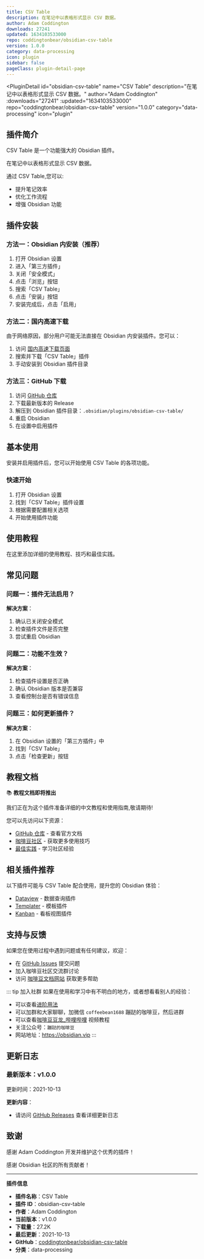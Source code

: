 ```yaml
---
title: CSV Table
description: 在笔记中以表格形式显示 CSV 数据。
author: Adam Coddington
downloads: 27241
updated: 1634103533000
repo: coddingtonbear/obsidian-csv-table
version: 1.0.0
category: data-processing
icon: plugin
sidebar: false
pageClass: plugin-detail-page
---
```


<PluginDetail
  id="obsidian-csv-table"
  name="CSV Table"
  description="在笔记中以表格形式显示 CSV 数据。"
  author="Adam Coddington"
  :downloads="27241"
  :updated="1634103533000"
  repo="coddingtonbear/obsidian-csv-table"
  version="1.0.0"
  category="data-processing"
  icon="plugin"
>

<!-- AUTO_GENERATED_START -->
## 插件简介

CSV Table 是一个功能强大的 Obsidian 插件。

在笔记中以表格形式显示 CSV 数据。

通过 CSV Table,您可以:

- 提升笔记效率
- 优化工作流程
- 增强 Obsidian 功能

<!-- AUTO_GENERATED_END -->

<!-- AUTO_GENERATED_START -->
## 插件安装

### 方法一：Obsidian 内安装（推荐）

1. 打开 Obsidian 设置
2. 进入「第三方插件」
3. 关闭「安全模式」
4. 点击「浏览」按钮
5. 搜索「CSV Table」
6. 点击「安装」按钮
7. 安装完成后，点击「启用」

### 方法二：国内高速下载

由于网络原因，部分用户可能无法直接在 Obsidian 内安装插件。您可以：

1. 访问 [国内高速下载页面](/zh/documentation/obsidian-plugins-download.html)
2. 搜索并下载「CSV Table」插件
3. 手动安装到 Obsidian 插件目录

### 方法三：GitHub 下载

1. 访问 [GitHub 仓库](https://github.com/coddingtonbear/obsidian-csv-table)
2. 下载最新版本的 Release
3. 解压到 Obsidian 插件目录：`.obsidian/plugins/obsidian-csv-table/`
4. 重启 Obsidian
5. 在设置中启用插件

## 基本使用

安装并启用插件后，您可以开始使用 CSV Table 的各项功能。

### 快速开始

1. 打开 Obsidian 设置
2. 找到「CSV Table」插件设置
3. 根据需要配置相关选项
4. 开始使用插件功能

<!-- AUTO_GENERATED_END -->

<!-- CUSTOM_CONTENT_START:tutorial -->
## 使用教程

在这里添加详细的使用教程、技巧和最佳实践。

<!-- CUSTOM_CONTENT_END:tutorial -->

<!-- SHARED_CONTENT_START -->
## 常见问题

### 问题一：插件无法启用？

**解决方案**：
1. 确认已关闭安全模式
2. 检查插件文件是否完整
3. 尝试重启 Obsidian

### 问题二：功能不生效？

**解决方案**：
1. 检查插件设置是否正确
2. 确认 Obsidian 版本是否兼容
3. 查看控制台是否有错误信息

### 问题三：如何更新插件？

**解决方案**：
1. 在 Obsidian 设置的「第三方插件」中
2. 找到「CSV Table」
3. 点击「检查更新」按钮

## 教程文档

📚 **教程文档即将推出**

我们正在为这个插件准备详细的中文教程和使用指南,敬请期待!

您可以先访问以下资源：
- [GitHub 仓库](https://github.com/coddingtonbear/obsidian-csv-table) - 查看官方文档
- [咖啡豆社区](/zh/bases/) - 获取更多使用技巧
- [最佳实践](/zh/best-practices/) - 学习社区经验

## 相关插件推荐

以下插件可能与 CSV Table 配合使用，提升您的 Obsidian 体验：

- [Dataview](/zh/plugins/dataview.html) - 数据查询插件
- [Templater](/zh/plugins/templater-obsidian.html) - 模板插件
- [Kanban](/zh/plugins/obsidian-kanban.html) - 看板视图插件

## 支持与反馈

如果您在使用过程中遇到问题或有任何建议，欢迎：

- 在 [GitHub Issues](https://github.com/coddingtonbear/obsidian-csv-table/issues) 提交问题
- 加入咖啡豆社区交流群讨论
- 访问 [咖啡豆文档网站](https://obsidian.vip) 获取更多帮助

::: tip 加入社群
如果在使用和学习中有不明白的地方，或者想看看别人的经验：
- 可以查看[进阶用法](/zh/advanced)
- 可以加群和大家聊聊，加微信 `coffeebean1688` 蹦跶的咖啡豆，然后进群
- 可以查看[咖啡豆豆龙_哔哩哔哩](https://space.bilibili.com/618777356) 视频教程
- 关注公众号：`蹦跶的咖啡豆`
- 网站地址：https://obsidian.vip
:::
<!-- SHARED_CONTENT_END -->

<!-- AUTO_GENERATED_START -->
## 更新日志

### 最新版本：v1.0.0

更新时间：2021-10-13

**更新内容**：
- 请访问 [GitHub Releases](https://github.com/coddingtonbear/obsidian-csv-table/releases) 查看详细更新日志

## 致谢

感谢 Adam Coddington 开发并维护这个优秀的插件！

感谢 Obsidian 社区的所有贡献者！

---

**插件信息**
- **插件名称**：CSV Table
- **插件 ID**：obsidian-csv-table
- **作者**：Adam Coddington
- **当前版本**：v1.0.0
- **下载量**：27.2K
- **最后更新**：2021-10-13
- **GitHub**：[coddingtonbear/obsidian-csv-table](https://github.com/coddingtonbear/obsidian-csv-table)
- **分类**：data-processing
<!-- AUTO_GENERATED_END -->

</PluginDetail>

